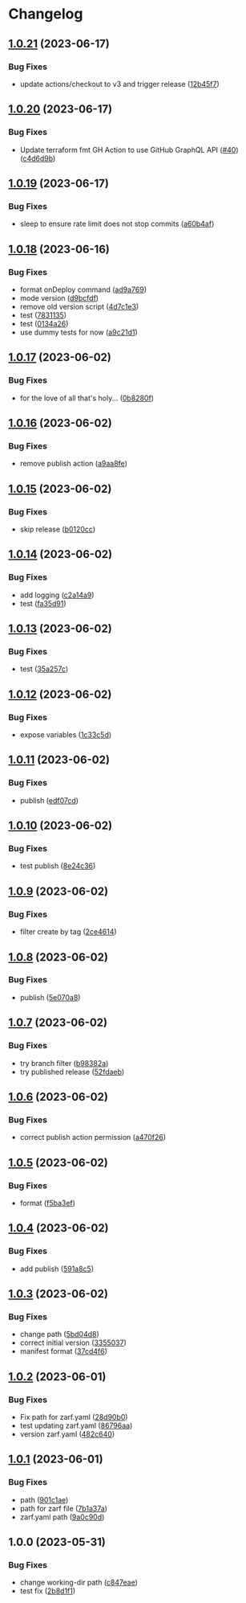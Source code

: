 # Changelog

## [1.0.21](https://github.com/defenseunicorns/uds-common-workflows/compare/v1.0.20...v1.0.21) (2023-06-17)


### Bug Fixes

* update actions/checkout to v3 and trigger release ([12b45f7](https://github.com/defenseunicorns/uds-common-workflows/commit/12b45f7d84dccc2986c8f93c22b053d4a535bdfe))

## [1.0.20](https://github.com/defenseunicorns/uds-common-workflows/compare/v1.0.19...v1.0.20) (2023-06-17)


### Bug Fixes

* Update terraform fmt GH Action to use GitHub GraphQL API ([#40](https://github.com/defenseunicorns/uds-common-workflows/issues/40)) ([c4d6d9b](https://github.com/defenseunicorns/uds-common-workflows/commit/c4d6d9b5d188dbc01a3412ed02044135e8876d2b))

## [1.0.19](https://github.com/defenseunicorns/uds-common-workflows/compare/v1.0.18...v1.0.19) (2023-06-17)


### Bug Fixes

* sleep to ensure rate limit does not stop commits ([a60b4af](https://github.com/defenseunicorns/uds-common-workflows/commit/a60b4af259f192f48904d74f278e3b6865398441))

## [1.0.18](https://github.com/defenseunicorns/uds-common-workflows/compare/v1.0.17...v1.0.18) (2023-06-16)


### Bug Fixes

* format onDeploy command ([ad9a769](https://github.com/defenseunicorns/uds-common-workflows/commit/ad9a7694f1d4a6d7c61d6aa8c3f2d1656338fe1b))
* mode version ([d9bcfdf](https://github.com/defenseunicorns/uds-common-workflows/commit/d9bcfdf13e64c10a7f8a20e1043502a5b715721b))
* remove old version script ([4d7c1e3](https://github.com/defenseunicorns/uds-common-workflows/commit/4d7c1e3b01778723320914d42305eade8c826a5d))
* test ([7831135](https://github.com/defenseunicorns/uds-common-workflows/commit/7831135fcf7e58a0822de5a85aef2aa033e8a3c3))
* test ([0134a26](https://github.com/defenseunicorns/uds-common-workflows/commit/0134a2696c9d538d964f041a2236c17da44f4edc))
* use dummy tests for now ([a9c21d1](https://github.com/defenseunicorns/uds-common-workflows/commit/a9c21d113a7d360e7c96c88faafb98844eaa9123))

## [1.0.17](https://github.com/defenseunicorns/uds-common-workflows/compare/v1.0.16...v1.0.17) (2023-06-02)


### Bug Fixes

* for the love of all that's holy... ([0b8280f](https://github.com/defenseunicorns/uds-common-workflows/commit/0b8280f359a39442f7822c61cca1f193ecf17d7c))

## [1.0.16](https://github.com/defenseunicorns/uds-common-workflows/compare/v1.0.15...v1.0.16) (2023-06-02)


### Bug Fixes

* remove publish action ([a9aa8fe](https://github.com/defenseunicorns/uds-common-workflows/commit/a9aa8fe22cf55f2deb679881136c2451c6d34962))

## [1.0.15](https://github.com/defenseunicorns/uds-common-workflows/compare/v1.0.14...v1.0.15) (2023-06-02)


### Bug Fixes

* skip release ([b0120cc](https://github.com/defenseunicorns/uds-common-workflows/commit/b0120cc1e763445f3e1f3826d1847fc9fba84c28))

## [1.0.14](https://github.com/defenseunicorns/uds-common-workflows/compare/v1.0.13...v1.0.14) (2023-06-02)


### Bug Fixes

* add logging ([c2a14a9](https://github.com/defenseunicorns/uds-common-workflows/commit/c2a14a9fc962706916596d49e59236f1f9a3bbbd))
* test ([fa35d91](https://github.com/defenseunicorns/uds-common-workflows/commit/fa35d91520bb1cb215cf3367734e1a65461321de))

## [1.0.13](https://github.com/defenseunicorns/uds-common-workflows/compare/v1.0.12...v1.0.13) (2023-06-02)


### Bug Fixes

* test ([35a257c](https://github.com/defenseunicorns/uds-common-workflows/commit/35a257cdc372ab9b40728d1c8b8618eea581c0a9))

## [1.0.12](https://github.com/defenseunicorns/uds-common-workflows/compare/v1.0.11...v1.0.12) (2023-06-02)


### Bug Fixes

* expose variables ([1c33c5d](https://github.com/defenseunicorns/uds-common-workflows/commit/1c33c5d80b0d5727ce02116096ae138648831da7))

## [1.0.11](https://github.com/defenseunicorns/uds-common-workflows/compare/v1.0.10...v1.0.11) (2023-06-02)


### Bug Fixes

* publish ([edf07cd](https://github.com/defenseunicorns/uds-common-workflows/commit/edf07cdfd40f50d8b61216f1e69fc5034c52bbb5))

## [1.0.10](https://github.com/defenseunicorns/uds-common-workflows/compare/v1.0.9...v1.0.10) (2023-06-02)


### Bug Fixes

* test publish ([8e24c36](https://github.com/defenseunicorns/uds-common-workflows/commit/8e24c36c17e60d0adcb496487941615b5f732b14))

## [1.0.9](https://github.com/defenseunicorns/uds-common-workflows/compare/v1.0.8...v1.0.9) (2023-06-02)


### Bug Fixes

* filter create by tag ([2ce4614](https://github.com/defenseunicorns/uds-common-workflows/commit/2ce4614a2221be7e831e84794e89cd600162c05e))

## [1.0.8](https://github.com/defenseunicorns/uds-common-workflows/compare/v1.0.7...v1.0.8) (2023-06-02)


### Bug Fixes

* publish ([5e070a8](https://github.com/defenseunicorns/uds-common-workflows/commit/5e070a8e528c304f70b939a3d49f446bb2cf6f8a))

## [1.0.7](https://github.com/defenseunicorns/uds-common-workflows/compare/v1.0.6...v1.0.7) (2023-06-02)


### Bug Fixes

* try branch filter ([b98382a](https://github.com/defenseunicorns/uds-common-workflows/commit/b98382abee01f6247898688e351c97916d51b7d9))
* try published release ([52fdaeb](https://github.com/defenseunicorns/uds-common-workflows/commit/52fdaebfa25fae993732c6b33259e0df3e2cee4a))

## [1.0.6](https://github.com/defenseunicorns/uds-common-workflows/compare/v1.0.5...v1.0.6) (2023-06-02)


### Bug Fixes

* correct publish action permission ([a470f26](https://github.com/defenseunicorns/uds-common-workflows/commit/a470f26bc5131fede4bcd8dba38a4d570d520000))

## [1.0.5](https://github.com/defenseunicorns/uds-common-workflows/compare/v1.0.4...v1.0.5) (2023-06-02)


### Bug Fixes

* format ([f5ba3ef](https://github.com/defenseunicorns/uds-common-workflows/commit/f5ba3ef0abbf6e8e10aac00e220b420359c81db0))

## [1.0.4](https://github.com/defenseunicorns/uds-common-workflows/compare/v1.0.3...v1.0.4) (2023-06-02)


### Bug Fixes

* add publish ([591a8c5](https://github.com/defenseunicorns/uds-common-workflows/commit/591a8c57f9adc3b825b6b597899ca6d34b5bd3d1))

## [1.0.3](https://github.com/defenseunicorns/uds-common-workflows/compare/v1.0.2...v1.0.3) (2023-06-02)


### Bug Fixes

* change path ([5bd04d8](https://github.com/defenseunicorns/uds-common-workflows/commit/5bd04d89741cfe2d146cc7726cc813d9f1098a39))
* correct initial version ([3355037](https://github.com/defenseunicorns/uds-common-workflows/commit/335503706156df778b8cd9efad1b1803e01b3e15))
* manifest format ([37cd4f6](https://github.com/defenseunicorns/uds-common-workflows/commit/37cd4f65e4bf67740489166f57cc4143fa67736a))

## [1.0.2](https://github.com/defenseunicorns/uds-common-workflows/compare/v1.0.1...v1.0.2) (2023-06-01)


### Bug Fixes

* Fix path for zarf.yaml ([28d90b0](https://github.com/defenseunicorns/uds-common-workflows/commit/28d90b054a932fac9cf821ff5f1c91cabf0feebd))
* test updating zarf.yaml ([86796aa](https://github.com/defenseunicorns/uds-common-workflows/commit/86796aaa8cb17cd925ab3087b9e4e23cb22d7101))
* version zarf.yaml ([482c640](https://github.com/defenseunicorns/uds-common-workflows/commit/482c640e33d84aa1f2064fec16a9dc5863be0c03))

## [1.0.1](https://github.com/defenseunicorns/uds-common-workflows/compare/v1.0.0...v1.0.1) (2023-06-01)


### Bug Fixes

* path ([901c1ae](https://github.com/defenseunicorns/uds-common-workflows/commit/901c1ae61d44d31d3facec49249859d36a6830ba))
* path for zarf file ([7b1a37a](https://github.com/defenseunicorns/uds-common-workflows/commit/7b1a37aa2d99216ec5a9de16cec7ddd62896779e))
* zarf.yaml path ([9a0c90d](https://github.com/defenseunicorns/uds-common-workflows/commit/9a0c90daa553a176aec2e523a1a214562381b7a2))

## 1.0.0 (2023-05-31)


### Bug Fixes

* change working-dir path ([c847eae](https://github.com/defenseunicorns/uds-common-workflows/commit/c847eae92269aac7dfa8f8551dccc5fee1dcc6bf))
* test fix ([2b8d1f1](https://github.com/defenseunicorns/uds-common-workflows/commit/2b8d1f1cf376b40e8ecf46f15c4489677f19d309))
